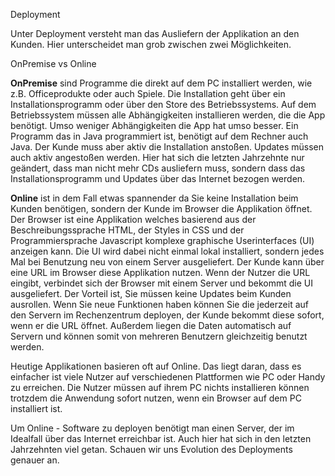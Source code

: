 Deployment

Unter Deployment versteht man das Ausliefern der Applikation an den Kunden. Hier unterscheidet man grob zwischen zwei Möglichkeiten.

OnPremise vs Online

**OnPremise** sind Programme die direkt auf dem PC installiert werden, wie z.B. Officeprodukte oder auch Spiele. Die Installation geht über ein Installationsprogramm oder über den Store des Betriebssystems. Auf dem Betriebssystem müssen alle Abhängigkeiten installieren werden, die die App benötigt. Umso weniger Abhängigkeiten die App hat umso besser. Ein Programm das in Java programmiert ist, benötigt auf dem Rechner auch Java. Der Kunde muss aber aktiv die Installation anstoßen. Updates müssen auch aktiv angestoßen werden. Hier hat sich die letzten Jahrzehnte nur geändert, dass man nicht mehr CDs ausliefern muss, sondern dass das Installationsprogramm und Updates über das Internet bezogen werden.

**Online** ist in dem Fall etwas spannender da Sie keine Installation beim Kunden benötigen, sondern der Kunde im Browser die Applikation öffnet. Der Browser ist eine Applikation welches basierend aus der Beschreibungssprache HTML, der Styles in CSS und der Programmiersprache Javascript komplexe graphische Userinterfaces (UI) anzeigen kann. Die UI wird dabei nicht einmal lokal installiert, sondern jedes Mal bei Benutzung neu von einem Server ausgeliefert. Der Kunde kann über eine URL im Browser diese Applikation nutzen. Wenn der Nutzer die URL eingibt, verbindet sich der Browser mit einem Server und bekommt die UI ausgeliefert. Der Vorteil ist, Sie müssen keine Updates beim Kunden ausrollen. Wenn Sie neue Funktionen haben können Sie die jederzeit auf den Servern im Rechenzentrum deployen, der Kunde bekommt diese sofort, wenn er die URL öffnet. Außerdem liegen die Daten automatisch auf Servern und können somit von mehreren Benutzern gleichzeitig benutzt werden.

Heutige Applikationen basieren oft auf Online. Das liegt daran, dass es einfacher ist viele Nutzer auf verschiedenen Plattformen wie PC oder Handy zu erreichen. Die Nutzer müssen auf ihrem PC nichts installieren können trotzdem die Anwendung sofort nutzen, wenn ein Browser auf dem PC installiert ist.

Um Online - Software zu deployen benötigt man einen Server, der im Idealfall über das Internet erreichbar ist. Auch hier hat sich in den letzten Jahrzehnten viel getan. Schauen wir uns Evolution des Deployments genauer an.